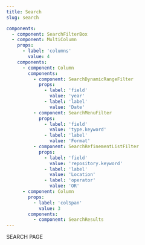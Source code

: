 ```yaml
---
title: Search
slug: search

components:
  - component: SearchFilterBox
  - component: MultiColumn
    props:
      - label: 'columns'
        value: 4
    components:
      - component: Column
        components:
          - component: SearchDynamicRangeFilter
            props:
              - label: 'field'
                value: 'year'
              - label: 'label'
                value: 'Date'
          - component: SearchMenuFilter
            props:
              - label: 'field'
                value: 'type.keyword'
              - label: 'label'
                value: 'Format'
          - component: SearchRefinementListFilter
            props:
              - label: 'field'
                value: 'repository.keyword'
              - label: 'label'
                value: 'Location'
              - label: 'operator'
                value: 'OR'
      - component: Column
        props:
          - label: 'colSpan'
            value: 3
        components:
          - component: SearchResults
---
```


SEARCH PAGE

